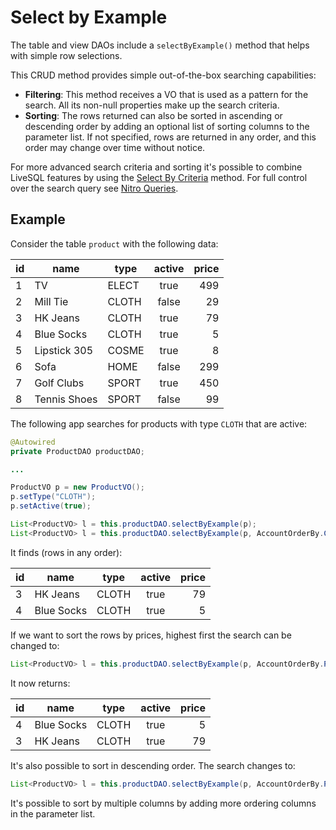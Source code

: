 # Select by Example

The table and view DAOs include a `selectByExample()` method that helps with simple row selections.

This CRUD method provides simple out-of-the-box searching capabilities:
- **Filtering**: This method receives a VO that is used as a pattern for the search. All its non-null 
properties make up the search criteria.
- **Sorting**: The rows returned can also be sorted in ascending or descending order by adding an 
optional list of sorting columns to the parameter list. If not specified, rows are returned in any
order, and this order may change over time without notice.

For more advanced search criteria and sorting it's possible to combine LiveSQL features by using the
[Select By Criteria](./select-by-criteria.md) method. For full control over the search query see
[Nitro Queries](../nitro/nitro.md).


## Example

Consider the table `product` with the following data:

| id | name | type | active | price |
| -- | -- | -- | :--: | --: |
| 1 | TV | ELECT | true | 499 |
| 2 | Mill Tie | CLOTH | false | 29 | 
| 3 | HK Jeans | CLOTH | true | 79 |
| 4 | Blue Socks | CLOTH | true | 5 |
| 5 | Lipstick 305 | COSME | true | 8 |
| 6 | Sofa | HOME | false | 299 |
| 7 | Golf Clubs | SPORT | true | 450 |
| 8 | Tennis Shoes | SPORT | false | 99 |

The following app searches for products with type `CLOTH` that are active:

```java
@Autowired
private ProductDAO productDAO;

...

ProductVO p = new ProductVO();
p.setType("CLOTH");
p.setActive(true);

List<ProductVO> l = this.productDAO.selectByExample(p);
List<ProductVO> l = this.productDAO.selectByExample(p, AccountOrderBy.CURRENT_BALANCE);
```

It finds (rows in any order):

| id | name | type | active | price |
| -- | -- | -- | :--: | --: |
| 3 | HK Jeans | CLOTH | true | 79 |
| 4 | Blue Socks | CLOTH | true | 5 |

If we want to sort the rows by prices, highest first the search can be changed to:

```java
List<ProductVO> l = this.productDAO.selectByExample(p, AccountOrderBy.PRICE);
```

It now returns:

| id | name | type | active | price |
| -- | -- | -- | :--: | --: |
| 4 | Blue Socks | CLOTH | true | 5 |
| 3 | HK Jeans | CLOTH | true | 79 |

It's also possible to sort in descending order. The search changes to:

```java
List<ProductVO> l = this.productDAO.selectByExample(p, AccountOrderBy.PRICE$DESC);
```

It's possible to sort by multiple columns by adding more ordering columns in the parameter list.

